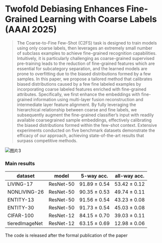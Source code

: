 # Twofold Debiasing Enhances Fine-Grained Learning with Coarse Labels (AAAI 2025)

>The Coarse-to-Fine Few-Shot (C2FS) task is designed to train models using only coarse labels, then leverages an extremely small number of subclass examples to achieve fine-grained recognition capabilities. Intuitively, it is particularly challenging as coarse-grained supervised pre-training leads to the reduction of fine-grained features which are essential for subcategory separation, and the learned models are prone to overfitting due to the biased distributions formed by a few samples. In this paper, we propose a tailored method that calibrates biased distributions caused by a few fine labeled examples by incorporating coarse labeled features enriched with fine-grained attributes. Specifically, we first enhance the embeddings with fine-grained information using multi-layer fusion reconstruction and intermediate layer feature alignment. By fully leveraging the hierarchical relationship between coarse and fine labels, we subsequently augment the fine-grained classifier’s input with readily available coarsegrained sample embeddings, effectively calibrating the biased distributions formed within the few-shot context. Extensive experiments conducted on five benchmark datasets demonstrate the efficacy of our approach, achieving state-of-the-art results that surpass competitive methods.

![图片3](https://github.com/user-attachments/assets/b6e077f6-5895-444a-aef6-2a000aa32fe6)

### Main results

| dataset           | model     |  5-way acc.   | all-way acc. | 
|----------------|:-----------:|:--------------:|:--------------:|
| LIVING-17      | ResNet-50 | 91.89 ± 0.54 | 53.42 ± 0.12 |
| NONLIVING-26   | ResNet-50 | 90.35 ± 0.53 | 49.74 ± 0.11 |
| ENTITY-13      | ResNet-50 | 91.56 ± 0.54 | 43.23 ± 0.08 | 
| ENTITY-30      | ResNet-50 | 91.73 ± 0.54 | 45.03 ± 0.08 | 
| CIFAR-100      | ResNet-12 | 84.15 ± 0.70 | 39.03 ± 0.11 |
| tieredImageNet | ResNet-12 | 63.15 ± 0.69 | 12.98 ± 0.06 |

The code is released after the formal publication of the paper
